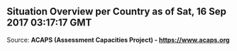 ## Situation Overview per Country as of Sat, 16 Sep 2017 03:17:17 GMT

Source: **ACAPS (Assessment Capacities Project) - https://www.acaps.org**